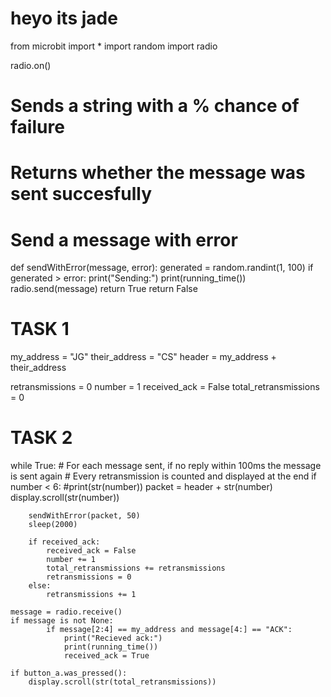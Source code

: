 # heyo its jade
from microbit import *
import random
import radio

radio.on()

# Sends a string with a % chance of failure
# Returns whether the message was sent succesfully
# Send a message with error
def sendWithError(message, error):
    generated = random.randint(1, 100)
    if generated > error:
        print("Sending:")
        print(running_time())
        radio.send(message)
        return True
    return False

# TASK 1 #
my_address = "JG"
their_address = "CS"
header = my_address + their_address

retransmissions = 0
number = 1
received_ack = False
total_retransmissions = 0

# TASK 2 #
while True:
    # For each message sent, if no reply within 100ms the message is sent again
    # Every retransmission is counted and displayed at the end
    if number < 6:
        #print(str(number))
        packet = header + str(number)
        display.scroll(str(number))

        sendWithError(packet, 50)
        sleep(2000)

        if received_ack:
            received_ack = False
            number += 1
            total_retransmissions += retransmissions
            retransmissions = 0
        else:
            retransmissions += 1

    message = radio.receive()
    if message is not None:
            if message[2:4] == my_address and message[4:] == "ACK":
                print("Recieved ack:")
                print(running_time())
                received_ack = True

    if button_a.was_pressed():
        display.scroll(str(total_retransmissions))
